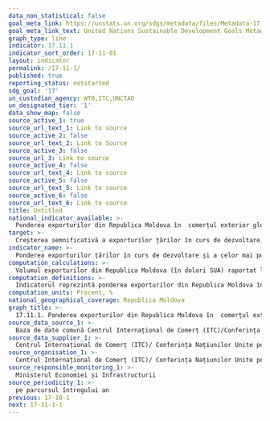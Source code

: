 ```yaml
---
data_non_statistical: false
goal_meta_link: https://unstats.un.org/sdgs/metadata/files/Metadata-17-11-01.pdf
goal_meta_link_text: United Nations Sustainable Development Goals Metadata (pdf 468kB)
graph_type: line
indicator: 17.11.1
indicator_sort_order: 17-11-01
layout: indicator
permalink: /17-11-1/
published: true
reporting_status: notstarted
sdg_goal: '17'
un_custodian_agency: WTO,ITC,UNCTAD
un_designated_tier: '1'
data_show_map: false
source_active_1: true
source_url_text_1: Link to source
source_active_2: false
source_url_text_2: Link to Source
source_active_3: false
source_url_3: Link to source
source_active_4: false
source_url_text_4: Link to source
source_active_5: false
source_url_text_5: Link to source
source_active_6: false
source_url_text_6: Link to source
title: Untitled
national_indicator_available: >-
  Ponderea exporturilor din Republica Moldova în  comerțul exterior global, %
target: >-
  Creșterea semnificativă a exporturilor țărilor în curs de dezvoltare, în special în vederea dublării cotei exporturilor la nivel mondial pentru țările cel mai puțin dezvoltate până în 2020
indicator_name: >-
  Ponderea exporturilor țărilor în curs de dezvoltare și a celor mai puțin dezvoltate în comerțul global
computation_calculations: >-
  Volumul exporturilor din Republica Moldova (în dolari SUA) raportat la valoarea totală a comerțului exterior global*100
computation_definitions: >-
  Indicatorul reprezintă ponderea exporturilor din Republica Moldova în comerțul exterior global. Indicatorul permite urmărirea nu doar a creșterii exporturilor din țară, dar și oferă informații  despre mărimea relativă a acestor exporturi în comparație cu exporturile globale.
computation_units: Procent, %
national_geographical_coverage: Republica Moldova
graph_title: >-
  17.11.1. Ponderea exporturilor din Republica Moldova în  comerțul exterior global, %
source_data_source_1: >-
  Baza de date comună Centrul Internațional de Comerț (ITC)/Conferința Națiunilor Unite pentru Comerț și Dezvoltare (UNCTAD)/Organizația Mondială a Comerțului (WTO)
source_data_supplier_1: >-
  Centrul Internațional de Comerț (ITC)/ Conferința Națiunilor Unite pentru Comerț și Dezvoltare (UNCTAD)/ Organizația Mondială a Comerțului (WTO)
source_organisation_1: >-
  Centrul Internațional de Comerț (ITC)/ Conferința Națiunilor Unite pentru Comerț și Dezvoltare (UNCTAD)/ Organizația Mondială a Comerțului (WTO)
source_responsible_monitoring_1: >-
  Ministerul Economiei și Infrastructurii
source_periodicity_1: >-
  pe parcursul întregului an
previous: 17-10-1
next: 17-11-1-1
---
```


